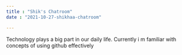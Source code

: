 ```yaml
---
title : "Shik's Chatroom"
date : "2021-10-27-shikhaa-chatroom"

---
```

Technology plays a big part in our daily life.
Currently i m familiar with concepts of using github effectively 

